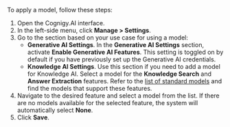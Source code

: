 To apply a model, follow these steps:

1. Open the Cognigy.AI interface.
2. In the left-side menu, click **Manage > Settings**. 
3. Go to the section based on your use case for using a model:
    - **Generative AI Settings**. In the **Generative AI Settings** section, activate **Enable Generative AI Features**. This setting is toggled on by default if you have previously set up the Generative AI credentials.
    - **Knowledge AI Settings**. Use this section if you need to add a model for Knowledge AI. Select a model for the **Knowledge Search** and **Answer Extraction** features. Refer to the [list of standard models](https://docs.cognigy.com/ai/empower/llms/model-support-by-feature.md) and find the models that support these features. 
4. Navigate to the desired feature and select a model from the list. If there are no models available for the selected feature, the system will automatically select **None**.
5. Click **Save**.
